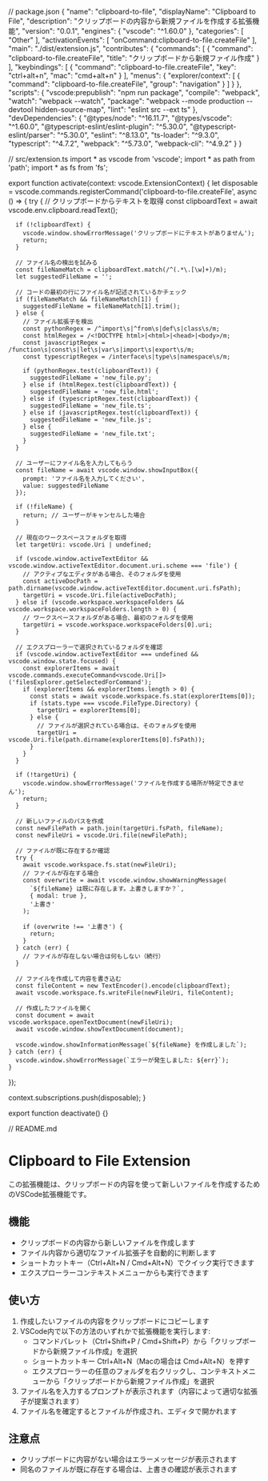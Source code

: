 // package.json
{
  "name": "clipboard-to-file",
  "displayName": "Clipboard to File",
  "description": "クリップボードの内容から新規ファイルを作成する拡張機能",
  "version": "0.0.1",
  "engines": {
    "vscode": "^1.60.0"
  },
  "categories": [
    "Other"
  ],
  "activationEvents": [
    "onCommand:clipboard-to-file.createFile"
  ],
  "main": "./dist/extension.js",
  "contributes": {
    "commands": [
      {
        "command": "clipboard-to-file.createFile",
        "title": "クリップボードから新規ファイル作成"
      }
    ],
    "keybindings": [
      {
        "command": "clipboard-to-file.createFile",
        "key": "ctrl+alt+n",
        "mac": "cmd+alt+n"
      }
    ],
    "menus": {
      "explorer/context": [
        {
          "command": "clipboard-to-file.createFile",
          "group": "navigation"
        }
      ]
    }
  },
  "scripts": {
    "vscode:prepublish": "npm run package",
    "compile": "webpack",
    "watch": "webpack --watch",
    "package": "webpack --mode production --devtool hidden-source-map",
    "lint": "eslint src --ext ts"
  },
  "devDependencies": {
    "@types/node": "^16.11.7",
    "@types/vscode": "^1.60.0",
    "@typescript-eslint/eslint-plugin": "^5.30.0",
    "@typescript-eslint/parser": "^5.30.0",
    "eslint": "^8.13.0",
    "ts-loader": "^9.3.0",
    "typescript": "^4.7.2",
    "webpack": "^5.73.0",
    "webpack-cli": "^4.9.2"
  }
}

// src/extension.ts
import * as vscode from 'vscode';
import * as path from 'path';
import * as fs from 'fs';

export function activate(context: vscode.ExtensionContext) {
  let disposable = vscode.commands.registerCommand('clipboard-to-file.createFile', async () => {
    try {
      // クリップボードからテキストを取得
      const clipboardText = await vscode.env.clipboard.readText();
      
      if (!clipboardText) {
        vscode.window.showErrorMessage('クリップボードにテキストがありません');
        return;
      }
      
      // ファイル名の検出を試みる
      const fileNameMatch = clipboardText.match(/^(.*\.[\w]+)/m);
      let suggestedFileName = '';
      
      // コードの最初の行にファイル名が記述されているかチェック
      if (fileNameMatch && fileNameMatch[1]) {
        suggestedFileName = fileNameMatch[1].trim();
      } else {
        // ファイル拡張子を検出
        const pythonRegex = /^import\s|^from\s|def\s|class\s/m;
        const htmlRegex = /<!DOCTYPE html>|<html>|<head>|<body>/m;
        const javascriptRegex = /function\s|const\s|let\s|var\s|import\s|export\s/m;
        const typescriptRegex = /interface\s|type\s|namespace\s/m;
        
        if (pythonRegex.test(clipboardText)) {
          suggestedFileName = 'new_file.py';
        } else if (htmlRegex.test(clipboardText)) {
          suggestedFileName = 'new_file.html';
        } else if (typescriptRegex.test(clipboardText)) {
          suggestedFileName = 'new_file.ts';
        } else if (javascriptRegex.test(clipboardText)) {
          suggestedFileName = 'new_file.js';
        } else {
          suggestedFileName = 'new_file.txt';
        }
      }
      
      // ユーザーにファイル名を入力してもらう
      const fileName = await vscode.window.showInputBox({
        prompt: 'ファイル名を入力してください',
        value: suggestedFileName
      });
      
      if (!fileName) {
        return; // ユーザーがキャンセルした場合
      }
      
      // 現在のワークスペースフォルダを取得
      let targetUri: vscode.Uri | undefined;
      
      if (vscode.window.activeTextEditor && vscode.window.activeTextEditor.document.uri.scheme === 'file') {
        // アクティブなエディタがある場合、そのフォルダを使用
        const activeDocPath = path.dirname(vscode.window.activeTextEditor.document.uri.fsPath);
        targetUri = vscode.Uri.file(activeDocPath);
      } else if (vscode.workspace.workspaceFolders && vscode.workspace.workspaceFolders.length > 0) {
        // ワークスペースフォルダがある場合、最初のフォルダを使用
        targetUri = vscode.workspace.workspaceFolders[0].uri;
      }
      
      // エクスプローラーで選択されているフォルダを確認
      if (vscode.window.activeTextEditor === undefined && vscode.window.state.focused) {
        const explorerItems = await vscode.commands.executeCommand<vscode.Uri[]>('filesExplorer.getSelectedForCommand');
        if (explorerItems && explorerItems.length > 0) {
          const stats = await vscode.workspace.fs.stat(explorerItems[0]);
          if (stats.type === vscode.FileType.Directory) {
            targetUri = explorerItems[0];
          } else {
            // ファイルが選択されている場合は、そのフォルダを使用
            targetUri = vscode.Uri.file(path.dirname(explorerItems[0].fsPath));
          }
        }
      }
      
      if (!targetUri) {
        vscode.window.showErrorMessage('ファイルを作成する場所が特定できません');
        return;
      }
      
      // 新しいファイルのパスを作成
      const newFilePath = path.join(targetUri.fsPath, fileName);
      const newFileUri = vscode.Uri.file(newFilePath);
      
      // ファイルが既に存在するか確認
      try {
        await vscode.workspace.fs.stat(newFileUri);
        // ファイルが存在する場合
        const overwrite = await vscode.window.showWarningMessage(
          `${fileName} は既に存在します。上書きしますか？`,
          { modal: true },
          '上書き'
        );
        
        if (overwrite !== '上書き') {
          return;
        }
      } catch (err) {
        // ファイルが存在しない場合は何もしない（続行）
      }
      
      // ファイルを作成して内容を書き込む
      const fileContent = new TextEncoder().encode(clipboardText);
      await vscode.workspace.fs.writeFile(newFileUri, fileContent);
      
      // 作成したファイルを開く
      const document = await vscode.workspace.openTextDocument(newFileUri);
      await vscode.window.showTextDocument(document);
      
      vscode.window.showInformationMessage(`${fileName} を作成しました`);
    } catch (err) {
      vscode.window.showErrorMessage(`エラーが発生しました: ${err}`);
    }
  });
  
  context.subscriptions.push(disposable);
}

export function deactivate() {}

// README.md
# Clipboard to File Extension

この拡張機能は、クリップボードの内容を使って新しいファイルを作成するためのVSCode拡張機能です。

## 機能

- クリップボードの内容から新しいファイルを作成します
- ファイル内容から適切なファイル拡張子を自動的に判断します
- ショートカットキー（Ctrl+Alt+N / Cmd+Alt+N）でクイック実行できます
- エクスプローラーコンテキストメニューからも実行できます

## 使い方

1. 作成したいファイルの内容をクリップボードにコピーします
2. VSCode内で以下の方法のいずれかで拡張機能を実行します:
   - コマンドパレット（Ctrl+Shift+P / Cmd+Shift+P）から「クリップボードから新規ファイル作成」を選択
   - ショートカットキー Ctrl+Alt+N（Macの場合は Cmd+Alt+N）を押す
   - エクスプローラーの任意のフォルダを右クリックし、コンテキストメニューから「クリップボードから新規ファイル作成」を選択
3. ファイル名を入力するプロンプトが表示されます（内容によって適切な拡張子が提案されます）
4. ファイル名を確定するとファイルが作成され、エディタで開かれます

## 注意点

- クリップボードに内容がない場合はエラーメッセージが表示されます
- 同名のファイルが既に存在する場合は、上書きの確認が表示されます
